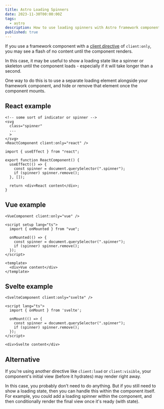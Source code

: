 ```yaml
---
title: Astro Loading Spinners
date: 2023-11-30T00:00:00Z
tags:
  - astro
description: How to use loading spinners with Astro framework components
published: true
---
```


If you use a framework component with a [client directive](https://docs.astro.build/en/reference/directives-reference/#clientonly) of `client:only`, you may see a flash of no content until the component renders.

In this case, it may be useful to show a loading state like a spinner or skeleton until the component loads - especially if it will take longer than a second.

One way to do this is to use a separate loading element alongside your framework component, and hide or remove that element once the component mounts.

## React example

```astro title="*.astro"
<!-- some sort of indicator or spinner --> 
<svg
  class="spinner"
  ...
  >
</svg>
<ReactComponent client:only="react" />
```

```tsx  title="ReactComponent.tsx"
import { useEffect } from "react";

export function ReactComponent() {
  useEffect(() => {
    const spinner = document.querySelector(".spinner");
    if (spinner) spinner.remove();
  }, []);

  return <div>React content</div>;
}

```

## Vue example

```astro title="*.astro"
<VueComponent client:only="vue" />
```

```vue title="VueComponent.vue"
<script setup lang="ts">
  import { onMounted } from "vue";

  onMounted(() => {
    const spinner = document.querySelector(".spinner");
    if (spinner) spinner.remove();
  });
</script>

<template>
  <div>Vue content</div>
</template>
```

## Svelte example

```astro title="*.astro"
<SvelteComponent client:only="svelte" />
```

```svelte title="SvelteComponent.svelte"
<script lang="ts">
  import { onMount } from 'svelte';

  onMount(() => {
    const spinner = document.querySelector(".spinner");
    if (spinner) spinner.remove();
  });
</script>

<div>Svelte content</div>
```

## Alternative

If you're using another directive like `client:load` or `client:visible`, your component's initial view (before it hydrates) may render right away. 

In this case, you probably don't need to do anything. But if you still need to show a loading state, then you can handle this within the component itself. For example, you could add a loading spinner within the component, and then conditionally render the final view once it's ready (with state).
